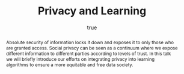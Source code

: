 ---
abstract: Absolute security of information locks it down and exposes it to only those
  who are granted access. Social privacy can be seen as a continuum where we expose
  different information to different parties according to levels of trust. In this
  talk we will briefly introduce our efforts on integrating privacy into learning
  algorithms to ensure a more equitable and free data society.
author:
- family: Lawrence
  given: Neil D.
  gscholar: r3SJcvoAAAAJ
  institute: University of Sheffield
  twitter: lawrennd
  url: http://inverseprobability.com
categories:
- Lawrence-security16
day: '14'
errata: []
extras: []
key: Lawrence-security16
layout: talk
month: 7
published: 2016-07-14
reveal: 2016-07-14-privacy-and-learning.slides.html
reveal-md: 2016-07-14-privacy-and-learning.md
section: pre
title: Privacy and Learning
venue: Workshop on Security, Workroom 2, Diamond Building, Sheffield
year: '2016'
---